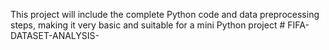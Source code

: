 This project will include the complete Python code and data preprocessing steps, making it very basic and suitable for a mini Python project # FIFA-DATASET-ANALYSIS-
